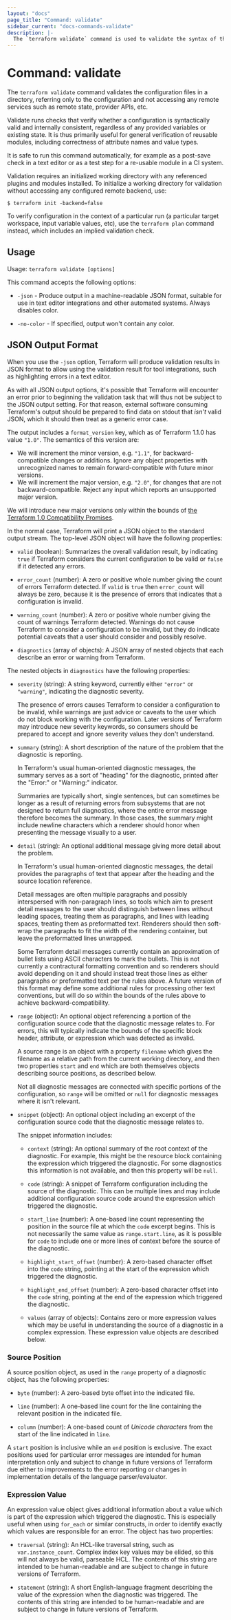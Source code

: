 ```yaml
---
layout: "docs"
page_title: "Command: validate"
sidebar_current: "docs-commands-validate"
description: |-
  The `terraform validate` command is used to validate the syntax of the terraform files.
---
```


# Command: validate

The `terraform validate` command validates the configuration files in a
directory, referring only to the configuration and not accessing any remote
services such as remote state, provider APIs, etc.

Validate runs checks that verify whether a configuration is syntactically
valid and internally consistent, regardless of any provided variables or
existing state. It is thus primarily useful for general verification of
reusable modules, including correctness of attribute names and value types.

It is safe to run this command automatically, for example as a post-save
check in a text editor or as a test step for a re-usable module in a CI
system.

Validation requires an initialized working directory with any referenced
plugins and modules installed. To initialize a working directory for
validation without accessing any configured remote backend, use:

```
$ terraform init -backend=false
```

To verify configuration in the context of a particular run (a particular
target workspace, input variable values, etc), use the `terraform plan`
command instead, which includes an implied validation check.

## Usage

Usage: `terraform validate [options]`

This command accepts the following options:

- `-json` - Produce output in a machine-readable JSON format, suitable for
  use in text editor integrations and other automated systems. Always disables
  color.

- `-no-color` - If specified, output won't contain any color.

## JSON Output Format

When you use the `-json` option, Terraform will produce validation results
in JSON format to allow using the validation result for tool integrations, such
as highlighting errors in a text editor.

As with all JSON output options, it's possible that Terraform will encounter
an error prior to beginning the validation task that will thus not be subject
to the JSON output setting. For that reason, external software consuming
Terraform's output should be prepared to find data on stdout that _isn't_ valid
JSON, which it should then treat as a generic error case.

The output includes a `format_version` key, which as of Terraform 1.1.0 has
value `"1.0"`. The semantics of this version are:

- We will increment the minor version, e.g. `"1.1"`, for backward-compatible
  changes or additions. Ignore any object properties with unrecognized names to
  remain forward-compatible with future minor versions.
- We will increment the major version, e.g. `"2.0"`, for changes that are not
  backward-compatible. Reject any input which reports an unsupported major
  version.

We will introduce new major versions only within the bounds of
[the Terraform 1.0 Compatibility Promises](https://www.terraform.io/docs/language/v1-compatibility-promises.html).

In the normal case, Terraform will print a JSON object to the standard output
stream. The top-level JSON object will have the following properties:

* `valid` (boolean): Summarizes the overall validation result, by indicating
  `true` if Terraform considers the current configuration to be valid or
  `false` if it detected any errors.

* `error_count` (number): A zero or positive whole number giving the count
  of errors Terraform detected. If `valid` is `true` then `error_count` will
  always be zero, because it is the presence of errors that indicates that
  a configuration is invalid.

* `warning_count` (number): A zero or positive whole number giving the count
  of warnings Terraform detected. Warnings do not cause Terraform to consider
  a configuration to be invalid, but they do indicate potential caveats that
  a user should consider and possibly resolve.

* `diagnostics` (array of objects): A JSON array of nested objects that each
  describe an error or warning from Terraform.

The nested objects in `diagnostics` have the following properties:

* `severity` (string): A string keyword, currently either `"error"` or
  `"warning"`, indicating the diagnostic severity.

    The presence of errors causes Terraform to consider a configuration to be
    invalid, while warnings are just advice or caveats to the user which do not
    block working with the configuration. Later versions of Terraform may
    introduce new severity keywords, so consumers should be prepared to accept
    and ignore severity values they don't understand.

* `summary` (string): A short description of the nature of the problem that
  the diagnostic is reporting.

    In Terraform's usual human-oriented diagnostic messages, the summary serves
    as a sort of "heading" for the diagnostic, printed after the "Error:" or
    "Warning:" indicator.

    Summaries are typically short, single sentences, but can sometimes be longer
    as a result of returning errors from subsystems that are not designed to
    return full diagnostics, where the entire error message therefore becomes the
    summary. In those cases, the summary might include newline characters which
    a renderer should honor when presenting the message visually to a user.

* `detail` (string): An optional additional message giving more detail about
  the problem.

    In Terraform's usual human-oriented diagnostic messages, the detail provides
    the paragraphs of text that appear after the heading and the source location
    reference.

    Detail messages are often multiple paragraphs and possibly interspersed with
    non-paragraph lines, so tools which aim to present detail messages to the
    user should distinguish between lines without leading spaces, treating them
    as paragraphs, and lines with leading spaces, treating them as preformatted
    text. Renderers should then soft-wrap the paragraphs to fit the width of the
    rendering container, but leave the preformatted lines unwrapped.

    Some Terraform detail messages currently contain an approximation of bullet
    lists using ASCII characters to mark the bullets. This is not currently a
    contractural formatting convention and so renderers should avoid depending on
    it and should instead treat those lines as either paragraphs or preformatted
    text per the rules above. A future version of this format may define some
    additional rules for processing other text conventions, but will do so within
    the bounds of the rules above to achieve backward-compatibility.

* `range` (object): An optional object referencing a portion of the configuration
  source code that the diagnostic message relates to. For errors, this will
  typically indicate the bounds of the specific block header, attribute, or
  expression which was detected as invalid.

    A source range is an object with a property `filename` which gives the
    filename as a relative path from the current working directory, and then
    two properties `start` and `end` which are both themselves objects
    describing source positions, as described below.

    Not all diagnostic messages are connected with specific portions of the
    configuration, so `range` will be omitted or `null` for diagnostic messages
    where it isn't relevant.

* `snippet` (object): An optional object including an excerpt of the
  configuration source code that the diagnostic message relates to.

    The snippet information includes:

    * `context` (string): An optional summary of the root context of the
      diagnostic. For example, this might be the resource block containing the
      expression which triggered the diagnostic. For some diagnostics this
      information is not available, and then this property will be `null`.

    * `code` (string): A snippet of Terraform configuration including the
      source of the diagnostic. This can be multiple lines and may include
      additional configuration source code around the expression which
      triggered the diagnostic.

    * `start_line` (number): A one-based line count representing the position
      in the source file at which the `code` excerpt begins. This is not
      necessarily the same value as `range.start.line`, as it is possible for
      `code` to include one or more lines of context before the source of the
      diagnostic.

    * `highlight_start_offset` (number): A zero-based character offset into the
      `code` string, pointing at the start of the expression which triggered
      the diagnostic.

    * `highlight_end_offset` (number): A zero-based character offset into the
      `code` string, pointing at the end of the expression which triggered the
      diagnostic.

    * `values` (array of objects): Contains zero or more expression values
      which may be useful in understanding the source of a diagnostic in a
      complex expression. These expression value objects are described below.

### Source Position

A source position object, as used in the `range` property of a diagnostic
object, has the following properties:

* `byte` (number): A zero-based byte offset into the indicated file.

* `line` (number): A one-based line count for the line containing the relevant
  position in the indicated file.

* `column` (number): A one-based count of _Unicode characters_ from the start
  of the line indicated in `line`.

A `start` position is inclusive while an `end` position is exclusive. The
exact positions used for particular error messages are intended for human
interpretation only and subject to change in future versions of Terraform due
either to improvements to the error reporting or changes in implementation
details of the language parser/evaluator.

### Expression Value

An expression value object gives additional information about a value which is
part of the expression which triggered the diagnostic. This is especially
useful when using `for_each` or similar constructs, in order to identify
exactly which values are responsible for an error. The object has two properties:

* `traversal` (string): An HCL-like traversal string, such as
  `var.instance_count`. Complex index key values may be elided, so this will
  not always be valid, parseable HCL. The contents of this string are intended
  to be human-readable and are subject to change in future versions of
  Terraform.

* `statement` (string): A short English-language fragment describing the value
  of the expression when the diagnostic was triggered. The contents of this
  string are intended to be human-readable and are subject to change in future
  versions of Terraform.
